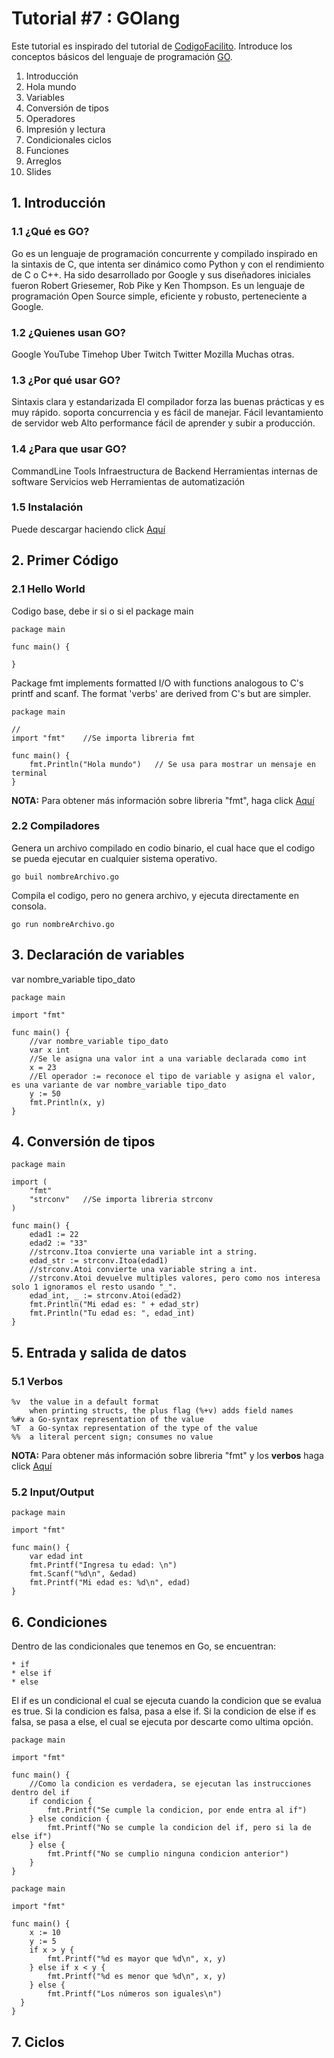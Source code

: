 # Tutorial #7 : GOlang

Este tutorial es inspirado del tutorial de [CodigoFacilito](https://codigofacilito.com/cursos/go). Introduce los conceptos básicos del lenguaje de programación [GO](https://golang.org/).

 1. Introducción 
 2. Hola mundo
 3. Variables
 4. Conversión de tipos
 5. Operadores
 6. Impresión y lectura
 7. Condicionales ciclos
 8. Funciones
 9. Arreglos
 10. Slides


## 1. Introducción
### 1.1 ¿Qué es GO?

Go es un lenguaje de programación concurrente y compilado inspirado en la sintaxis de C, que intenta ser dinámico como Python y con el rendimiento de C o C++. Ha sido desarrollado por Google​ y sus diseñadores iniciales fueron Robert Griesemer, Rob Pike y Ken Thompson. Es un lenguaje de programación Open Source simple, eficiente y robusto, perteneciente a Google.

### 1.2 ¿Quienes usan GO?

Google
YouTube
Timehop
Uber
Twitch
Twitter
Mozilla
Muchas otras.

### 1.3 ¿Por qué usar GO?

Sintaxis clara y estandarizada
El compilador forza las buenas prácticas y es muy rápido.
soporta concurrencia y es fácil de manejar.
Fácil levantamiento de servidor web
Alto performance
fácil de aprender y subir a producción.

### 1.4 ¿Para que usar GO?

CommandLine Tools
Infraestructura de Backend
Herramientas internas de software
Servicios web
Herramientas de automatización

### 1.5 Instalación

Puede descargar haciendo click [Aquí](https://golang.org/dl/)


## 2. Primer Código
### 2.1 Hello World

Codigo base, debe ir si o si el package main
```
package main

func main() {

}
```

Package fmt implements formatted I/O with functions analogous to C's printf and scanf. The format 'verbs' are derived from C's but are simpler.
```
package main

//
import "fmt"	//Se importa libreria fmt

func main() {
	fmt.Println("Hola mundo")	// Se usa para mostrar un mensaje en terminal
}
```
**NOTA:** Para obtener más información sobre libreria "fmt", haga click [Aquí](https://golang.org/pkg/fmt/)

### 2.2 Compiladores

Genera un archivo compilado en codio binario, el cual hace que el codigo se pueda ejecutar en cualquier sistema operativo.
```
go buil nombreArchivo.go
```
Compila el codigo, pero no genera archivo, y ejecuta directamente en consola.
```
go run nombreArchivo.go
```
## 3. Declaración de variables

var nombre_variable tipo_dato
```
package main

import "fmt"

func main() {
	//var nombre_variable tipo_dato
	var x int
	//Se le asigna una valor int a una variable declarada como int
	x = 23
	//El operador := reconoce el tipo de variable y asigna el valor, es una variante de var nombre_variable tipo_dato
	y := 50 
	fmt.Println(x, y)
}
```

## 4. Conversión de tipos
```
package main

import (
	"fmt"
	"strconv"	//Se importa libreria strconv
)

func main() {
	edad1 := 22
	edad2 := "33"
	//strconv.Itoa convierte una variable int a string.
	edad_str := strconv.Itoa(edad1)
	//strconv.Atoi convierte una variable string a int.
	//strconv.Atoi devuelve multiples valores, pero como nos interesa solo 1 ignoramos el resto usando "_".
	edad_int, _ := strconv.Atoi(edad2)
	fmt.Println("Mi edad es: " + edad_str)
	fmt.Println("Tu edad es: ", edad_int)
}
```

## 5. Entrada y salida de datos

### 5.1 Verbos

```
%v	the value in a default format
	when printing structs, the plus flag (%+v) adds field names
%#v	a Go-syntax representation of the value
%T	a Go-syntax representation of the type of the value
%%	a literal percent sign; consumes no value
```

**NOTA:** Para obtener más información sobre libreria "fmt" y los **verbos** haga click [Aquí](https://golang.org/pkg/fmt/)

### 5.2 Input/Output

```
package main

import "fmt"

func main() {
	var edad int
	fmt.Printf("Ingresa tu edad: \n")
	fmt.Scanf("%d\n", &edad)
	fmt.Printf("Mi edad es: %d\n", edad)
}
```

## 6. Condiciones

Dentro de las condicionales que tenemos en Go, se encuentran:
```
* if
* else if
* else
```
El if es un condicional el cual se ejecuta cuando la condicion que se evalua es true.
Si la condicion es falsa, pasa a else if.
Si la condicion de else if es falsa, se pasa a else, el cual se ejecuta por descarte como ultima opción.
```
package main

import "fmt"

func main() {
	//Como la condicion es verdadera, se ejecutan las instrucciones dentro del if
	if condicion {
		fmt.Printf("Se cumple la condicion, por ende entra al if")
  	} else condicion {
		fmt.Printf("No se cumple la condicion del if, pero si la de else if")
	} else {
		fmt.Printf("No se cumplio ninguna condicion anterior")
	}
}
```

```
package main

import "fmt"

func main() {
	x := 10
	y := 5
	if x > y {
		fmt.Printf("%d es mayor que %d\n", x, y)
	} else if x < y {
		fmt.Printf("%d es menor que %d\n", x, y)
	} else {
		fmt.Printf("Los números son iguales\n")
  }
}
```
## 7. Ciclos
